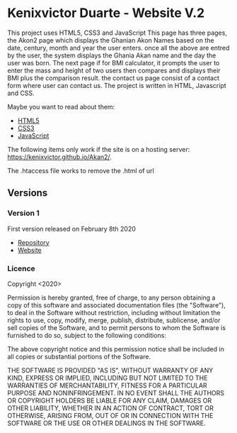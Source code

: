 # Kenixvictor Duarte - Website V.2


This project uses HTML5, CSS3 and JavaScript
This page has three pages, the Akon2 page which displays the Ghanian Akon Names based on the date, century, month and year the user enters. once all the above are entred by the user, the system displays the Ghania Akan name and the day the user was born.
The next page if for BMI calculator, it prompts the user to enter the mass and height of two users then compares and displays their BMI plus the comparison result.
the contact us page consist of a contact form where user can contact us.
The project is written in HTML, Javascript and CSS.

Maybe you want to read about them:
- [HTML5](https://www.w3.org/html/)
- [CSS3](https://www.w3.org/Style/CSS/Overview.en.html)
- [JavaScript](https://developer.mozilla.org/pt-BR/docs/Web/JavaScript)

The following items only work if the site is on a hosting server: https://kenixvictor.github.io/Akan2/.

The .htaccess file works to remove the .html of url 


## Versions

### Version 1

First version released on February 8th 2020
- [Repository](https://github.com/kenixvictor/Akan2)
- [Website](https://kenixvictor.github.io)

### Licence
Copyright <2020> <COPYRIGHT Kenixvictor>

Permission is hereby granted, free of charge, to any person obtaining a copy of this software and associated documentation files (the "Software"), to deal in the Software without restriction, including without limitation the rights to use, copy, modify, merge, publish, distribute, sublicense, and/or sell copies of the Software, and to permit persons to whom the Software is furnished to do so, subject to the following conditions:

The above copyright notice and this permission notice shall be included in all copies or substantial portions of the Software.

THE SOFTWARE IS PROVIDED "AS IS", WITHOUT WARRANTY OF ANY KIND, EXPRESS OR IMPLIED, INCLUDING BUT NOT LIMITED TO THE WARRANTIES OF MERCHANTABILITY, FITNESS FOR A PARTICULAR PURPOSE AND NONINFRINGEMENT. IN NO EVENT SHALL THE AUTHORS OR COPYRIGHT HOLDERS BE LIABLE FOR ANY CLAIM, DAMAGES OR OTHER LIABILITY, WHETHER IN AN ACTION OF CONTRACT, TORT OR OTHERWISE, ARISING FROM, OUT OF OR IN CONNECTION WITH THE SOFTWARE OR THE USE OR OTHER DEALINGS IN THE SOFTWARE.
